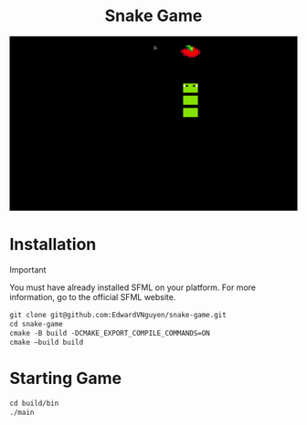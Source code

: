 <div align=center> 
   
   # Snake Game 
</div>

<div align=center>
   <img src="snakeGame.gif" alt="video clip of snake game gameplay" width = 800>
</div>

# Installation
> [!IMPORTANT]
> You must have already installed SFML on your platform. For more information, go to the official SFML website.

```
git clone git@github.com:EdwardVNguyen/snake-game.git
cd snake-game
cmake -B build -DCMAKE_EXPORT_COMPILE_COMMANDS=ON
cmake –build build
```
# Starting Game
```
cd build/bin
./main
```
